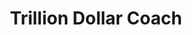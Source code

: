 ---
layout: book
title: Trillion Dollar Coach
tagline: The Leadership Playbook of Silicon Valley's Bill Campbell
authors: [ Eric Schmidt, Jonathan Rosenberg, Alan Eagle ]
tags: [featured]
asin: 173210221X
amazon_url: https://www.amazon.com/Trillion-Dollar-Coach-Leadership-Playbook/dp/0062839268
categories: [ leadership ]
raings_count: 1914
rating: 4.5
image: https://m.media-amazon.com/images/I/41SkGv3-SuL.jpg
description: 
---